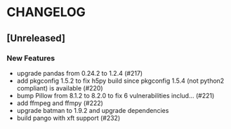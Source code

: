 # CHANGELOG

## [Unreleased]

### New Features

- upgrade pandas from 0.24.2 to 1.2.4 (#217)
- add pkgconfig 1.5.2 to fix h5py build since pkgconfig 1.5.4 (not python2 compliant) is available (#220)
- bump Pillow from 8.1.2 to 8.2.0 to fix 6 vulnerabilities includ… (#221)
- add ffmpeg and ffmpy (#222)
- upgrade batman to 1.9.2 and upgrade dependencies
- build pango with xft support (#232)


